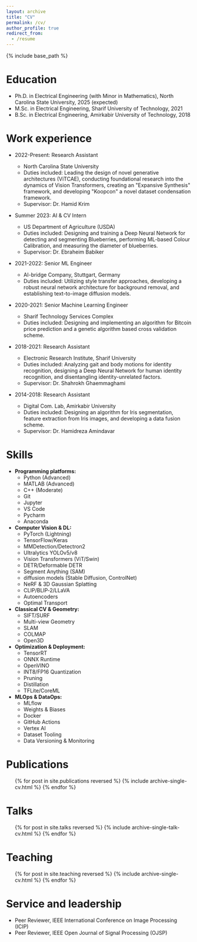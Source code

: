 ```yaml
---
layout: archive
title: "CV"
permalink: /cv/
author_profile: true
redirect_from:
  - /resume
---
```


{% include base_path %}

Education
======
* Ph.D. in Electrical Engineering (with Minor in Mathematics), North Carolina State University, 2025 (expected)
* M.Sc. in Electrical Engineering, Sharif University of Technology, 2021
* B.Sc. in Electrical Engineering, Amirkabir University of Technology, 2018

Work experience
======
* 2022-Present: Research Assistant
  * North Carolina State University
  * Duties included: Leading the design of novel generative architectures (ViTCAE), conducting foundational research into the dynamics of Vision Transformers, creating an "Expansive Synthesis" framework, and developing "Koopcon" a novel dataset condensation framework.
  * Supervisor: Dr. Hamid Krim

* Summer 2023: AI & CV Intern
  * US Department of Agriculture (USDA)
  * Duties included: Designing and training a Deep Neural Network for detecting and segmenting Blueberries, performing ML-based Colour Calibration, and measuring the diameter of blueberries.
  * Supervisor: Dr. Ebraheim Babiker

* 2021-2022: Senior ML Engineer
  * AI-bridge Company, Stuttgart, Germany
  * Duties included: Utilizing style transfer approaches, developing a robust neural network architecture for background removal, and establishing text-to-image diffusion models.

* 2020-2021: Senior Machine Learning Engineer
  * Sharif Technology Services Complex
  * Duties included: Designing and implementing an algorithm for Bitcoin price prediction and a genetic algorithm based cross validation scheme.

* 2018-2021: Research Assistant
  * Electronic Research Institute, Sharif University
  * Duties included: Analyzing gait and body motions for identity recognition, designing a Deep Neural Network for human identity recognition, and disentangling identity-unrelated factors.
  * Supervisor: Dr. Shahrokh Ghaemmaghami

* 2014-2018: Research Assistant
  * Digital Com. Lab, Amirkabir University
  * Duties included: Designing an algorithm for Iris segmentation, feature extraction from Iris images, and developing a data fusion scheme.
  * Supervisor: Dr. Hamidreza Amindavar

Skills
======
* **Programming platforms:**
  * Python (Advanced)
  * MATLAB (Advanced)
  * C++ (Moderate)
  * Git
  * Jupyter
  * VS Code
  * Pycharm
  * Anaconda
* **Computer Vision & DL:**
  * PyTorch (Lightning)
  * TensorFlow/Keras
  * MMDetection/Detectron2
  * Ultralytics YOLOv5/v8
  * Vision Transformers (ViT/Swin)
  * DETR/Deformable DETR
  * Segment Anything (SAM)
  * diffusion models (Stable Diffusion, ControlNet)
  * NeRF & 3D Gaussian Splatting
  * CLIP/BLIP‑2/LLaVA
  * Autoencoders
  * Optimal Transport
* **Classical CV & Geometry:**
  * SIFT/SURF
  * Multi-view Geometry
  * SLAM
  * COLMAP
  * Open3D
* **Optimization & Deployment:**
  * TensorRT
  * ONNX Runtime
  * OpenVINO
  * INT8/FP16 Quantization
  * Pruning
  * Distillation
  * TFLite/CoreML
* **MLOps & DataOps:**
  * MLflow
  * Weights & Biases
  * Docker
  * GitHub Actions
  * Vertex AI
  * Dataset Tooling
  * Data Versioning & Monitoring

Publications
======
  <ul>{% for post in site.publications reversed %}
    {% include archive-single-cv.html %}
  {% endfor %}</ul>

Talks
======
  <ul>{% for post in site.talks reversed %}
    {% include archive-single-talk-cv.html  %}
  {% endfor %}</ul>

Teaching
======
  <ul>{% for post in site.teaching reversed %}
    {% include archive-single-cv.html %}
  {% endfor %}</ul>

Service and leadership
======
* Peer Reviewer, IEEE International Conference on Image Processing (ICIP)
* Peer Reviewer, IEEE Open Journal of Signal Processing (OJSP)
